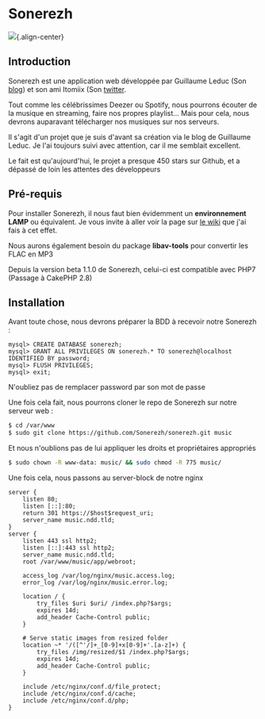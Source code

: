 # Sonerezh

![](/sonerezh.png){.align-center}

## Introduction

Sonerezh est une application web développée par Guillaume Leduc (Son
[blog](https://www.guillaume-leduc.fr/)) et son ami Itomiix (Son
[twitter](https://twitter.com/itomiix).

Tout comme les célébrissimes Deezer ou Spotify, nous pourrons écouter de
la musique en streaming, faire nos propres playlist... Mais pour cela,
nous devrons auparavant télécharger nos musiques sur nos serveurs.

Il s'agit d'un projet que je suis d'avant sa création via le blog de
Guillaume Leduc. Je l'ai toujours suivi avec attention, car il me
semblait excellent.

Le fait est qu'aujourd'hui, le projet a presque 450 stars sur Github,
et a dépassé de loin les attentes des développeurs

## Pré-requis

Pour installer Sonerezh, il nous faut bien évidemment un **environnement
LAMP** ou équivalent. Je vous invite à aller voir la page sur [le
wiki](/linux/hosting/lemp/installation) que j'ai fais à cet effet.

Nous aurons également besoin du package **libav-tools** pour convertir
les FLAC en MP3

Depuis la version beta 1.1.0 de Sonerezh, celui-ci est compatible avec
PHP7 (Passage à CakePHP 2.8)

## Installation

Avant toute chose, nous devrons préparer la BDD à recevoir notre
Sonerezh :

```mysql
mysql> CREATE DATABASE sonerezh;
mysql> GRANT ALL PRIVILEGES ON sonerezh.* TO sonerezh@localhost IDENTIFIED BY password;
mysql> FLUSH PRIVILEGES;
mysql> exit;
```

N'oubliez pas de remplacer password par son mot de passe

Une fois cela fait, nous pourrons cloner le repo de Sonerezh sur notre
serveur web :

```bash
$ cd /var/www
$ sudo git clone https://github.com/Sonerezh/sonerezh.git music
```

Et nous n'oublions pas de lui appliquer les droits et propriétaires
appropriés

```bash
$ sudo chown -R www-data: music/ && sudo chmod -R 775 music/
```

Une fois cela, nous passons au server-block de notre nginx

```nginx
server {
    listen 80;
    listen [::]:80;
    return 301 https://$host$request_uri;
    server_name music.ndd.tld;
}
server {
    listen 443 ssl http2;
    listen [::]:443 ssl http2;
    server_name music.ndd.tld;
    root /var/www/music/app/webroot;

    access_log /var/log/nginx/music.access.log;
    error_log /var/log/nginx/music.error.log;

    location / {
        try_files $uri $uri/ /index.php?$args;
        expires 14d;
        add_header Cache-Control public;
    }

    # Serve static images from resized folder
    location ~* '/([^'/]+_[0-9]+x[0-9]+'.[a-z]+) {
        try_files /img/resized/$1 /index.php?$args;
        expires 14d;
        add_header Cache-Control public;
    }

    include /etc/nginx/conf.d/file_protect;
    include /etc/nginx/conf.d/cache;
    include /etc/nginx/conf.d/php;
}
```
